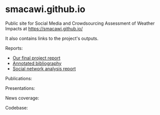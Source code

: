 # smacawi.github.io
Public site for Social Media and Crowdsourcing Assessment of Weather Impacts at https://smacawi.github.io/

It also contains links to the project's outputs.

Reports:
- [Our final project report](https://smacawi.github.io/project-report.pdf)
- [Annotated bibliography](https://smacawi.github.io/annotated-bibliography.pdf)
- [Social network analysis report](https://smacawi.github.io/social-network-analysis-report.pdf)

Publications:

Presentations:

News coverage:

Codebase: 

